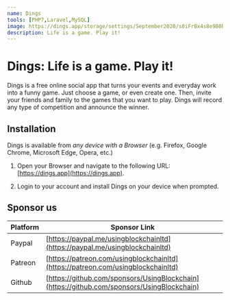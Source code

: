 ```yaml
---
name: Dings
tools: [PHP7,Laravel,MySQL]
image: https://dings.app/storage/settings/September2020/s0iFrBx4s8e9B0BOmH2P.png
description: Life is a game. Play it!
---
```


# Dings: Life is a game. Play it!

Dings is a free online social app that turns your events and everyday work into a funny game. Just choose a game, or even create one. Then, invite your friends and family to the games that you want to play. Dings will record any type of competition and announce the winner.

## Installation

Dings is available from *any device with a Browser* (e.g. Firefox, Google Chrome, Microsoft Edge, Opera, etc.)

1. Open your Browser and navigate to the following URL: [https://dings.app](https://dings.app).

2. Login to your account and install Dings on your device when prompted.

## Sponsor us

| Platform | Sponsor Link |
| --- | --- |
| Paypal | [https://paypal.me/usingblockchainltd](https://paypal.me/usingblockchainltd) |
| Patreon | [https://patreon.com/usingblockchainltd](https://patreon.com/usingblockchainltd) |
| Github | [https://github.com/sponsors/UsingBlockchain](https://github.com/sponsors/UsingBlockchain) |
